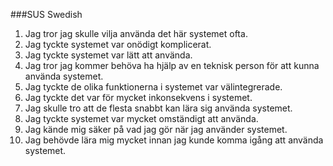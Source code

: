 ###SUS Swedish

1. Jag tror jag skulle vilja använda det här systemet ofta.
2. Jag tyckte systemet var onödigt komplicerat.
3. Jag tyckte systemet var lätt att använda.
4. Jag tror jag kommer behöva ha hjälp av en teknisk person för att kunna använda systemet.
5. Jag tyckte de olika funktionerna i systemet var välintegrerade.
6. Jag tyckte det var för mycket inkonsekvens i systemet.
7. Jag skulle tro att de flesta snabbt kan lära sig använda systemet.
8. Jag tyckte systemet var mycket omständigt att använda.
9. Jag kände mig säker på vad jag gör när jag använder systemet.
10. Jag behövde lära mig mycket innan jag kunde komma igång att använda systemet.
